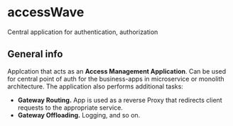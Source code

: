 # accessWave
Central application for authentication, authorization

## General info
Applcation that acts as an **Access Management Application**. Can be used for central point of auth for the business-apps in microservice or monolith architecture.
The application also performs additional tasks:
*  **Gateway Routing.** App is used as a reverse Proxy that redirects client requests to the appropriate service.
* **Gateway Offloading.** Logging, and so on.
